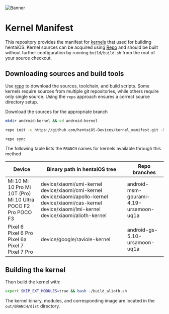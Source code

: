![Banner](assets/kmhead.png)

# Kernel Manifest

This repository provides the manifest for [kernels](https://source.android.com/devices/architecture/kernel) that used for building hentaiOS. Kernel sources can be acquired using [Repo](https://source.android.com/setup/develop/repo#init) and should be built without further configuration by running `build/build.sh` from the root of your source checkout.

## Downloading sources and build tools

Use [repo](https://source.android.com/setup/develop/repo#init) to download the sources, toolchain, and build scripts. Some kernels require sources from multiple git repositories, while others require only single source. Using the `repo` approach ensures a correct source directory setup.

Download the sources for the appropriate branch

```bash
mkdir android-kernel && cd android-kernel
```

```bash
repo init -u https://github.com/hentaiOS-Devices/kernel_manifest.git -b BRANCH
```

```bash
repo sync
```

The following table lists the `BRANCH` names for kernels available through this method

| Device                                                       | Binary path in hentaiOS tree                                                                                                                                | Repo branches                                 |
|--------------------------------------------------------------|-------------------------------------------------------------------------------------------------------------------------------------------------------------|-----------------------------------------------|
| Mi 10 Mi 10 Pro Mi 10T (Pro) Mi 10 Ultra POCO F2 Pro POCO F3 | device/xiaomi/umi-kernel device/xiaomi/cmi-kernel device/xiaomi/apollo-kernel device/xiaomi/cas-kernel device/xiaomi/lmi-kernel device/xiaomi/alioth-kernel | android-msm-gourami-4.19-ursamoon-uq1a |
| Pixel 6 Pixel 6 Pro Pixel 6a Pixel 7 Pixel 7 Pro                         | device/google/raviole-kernel                                                                                                                                | android-gs-5.10-ursamoon-uq1a          |
## Building the kernel

Then build the kernel with:

```bash
export SKIP_EXT_MODULES=true && bash ./build_alioth.sh
```

The kernel binary, modules, and corresponding image are located in the `out/BRANCH/dist` directory.

